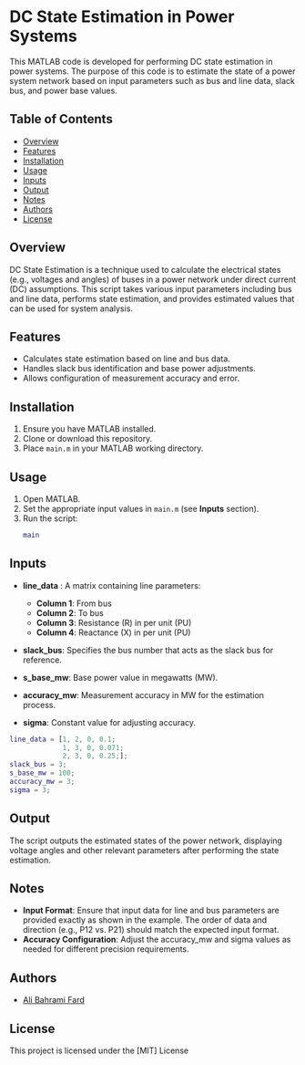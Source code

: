 # DC State Estimation in Power Systems

This MATLAB code is developed for performing DC state estimation in power systems. The purpose of this code is to estimate the state of a power system network based on input parameters such as bus and line data, slack bus, and power base values.

## Table of Contents
- [Overview](#overview)
- [Features](#features)
- [Installation](#installation)
- [Usage](#usage)
- [Inputs](#inputs)
- [Output](#output)
- [Notes](#notes)
- [Authors](#authors)
- [License](#license)

## Overview

DC State Estimation is a technique used to calculate the electrical states (e.g., voltages and angles) of buses in a power network under direct current (DC) assumptions. This script takes various input parameters including bus and line data, performs state estimation, and provides estimated values that can be used for system analysis.

## Features

- Calculates state estimation based on line and bus data.
- Handles slack bus identification and base power adjustments.
- Allows configuration of measurement accuracy and error.

## Installation

1. Ensure you have MATLAB installed.
2. Clone or download this repository.
3. Place `main.m` in your MATLAB working directory.

## Usage

1. Open MATLAB.
2. Set the appropriate input values in `main.m` (see **Inputs** section).
3. Run the script:
   ```matlab
   main
## Inputs
-	**line_data** : A matrix containing line parameters:

	*	**Column 1**: From bus
	*	**Column 2**: To bus
	*	**Column 3**: Resistance (R) in per unit (PU)
	*	**Column 4**: Reactance (X) in per unit (PU)
-	**slack_bus**: Specifies the bus number that acts as the slack bus for reference.

-	**s_base_mw**: Base power value in megawatts (MW).

-	**accuracy_mw**: Measurement accuracy in MW for the estimation process.

-	**sigma**: Constant value for adjusting accuracy.
```matlab
line_data = [1, 2, 0, 0.1;
             1, 3, 0, 0.071;
             2, 3, 0, 0.25;];
slack_bus = 3;
s_base_mw = 100;
accuracy_mw = 3;
sigma = 3;
```
## Output
The script outputs the estimated states of the power network, displaying voltage angles and other relevant parameters after performing the state estimation.
## Notes
-	**Input Format**: Ensure that input data for line and bus parameters are provided exactly as shown in the example. The order of data and direction (e.g., P12 vs. P21) should match the expected input format.
-	**Accuracy Configuration**: Adjust the accuracy_mw and sigma values as needed for different precision requirements.
## Authors
-	[Ali Bahrami Fard](https://github.com/AliBahramiFard81)
## License
This project is licensed under the [MIT] License
